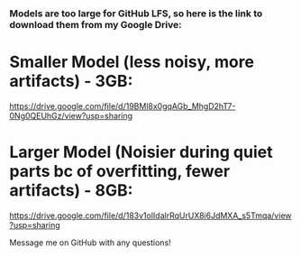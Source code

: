 ### Models are too large for GitHub LFS, so here is the link to download them from my Google Drive:

# Smaller Model (less noisy, more artifacts) - 3GB:

https://drive.google.com/file/d/19BMl8x0gqAGb_MhgD2hT7-0Ng0QEUhGz/view?usp=sharing

# Larger Model (Noisier during quiet parts bc of overfitting, fewer artifacts) - 8GB:

https://drive.google.com/file/d/183v1olIdalrRqUrUX8i6JdMXA_s5Tmqa/view?usp=sharing

Message me on GitHub with any questions!
